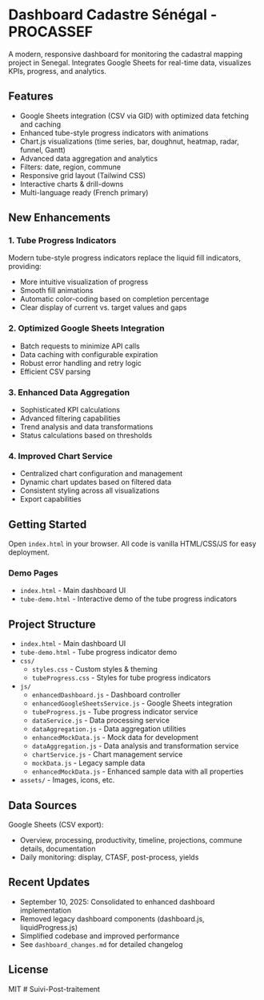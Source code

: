 # Dashboard Cadastre Sénégal - PROCASSEF

A modern, responsive dashboard for monitoring the cadastral mapping project in Senegal. Integrates Google Sheets for real-time data, visualizes KPIs, progress, and analytics.

## Features
- Google Sheets integration (CSV via GID) with optimized data fetching and caching
- Enhanced tube-style progress indicators with animations
- Chart.js visualizations (time series, bar, doughnut, heatmap, radar, funnel, Gantt)
- Advanced data aggregation and analytics
- Filters: date, region, commune
- Responsive grid layout (Tailwind CSS)
- Interactive charts & drill-downs
- Multi-language ready (French primary)

## New Enhancements

### 1. Tube Progress Indicators
Modern tube-style progress indicators replace the liquid fill indicators, providing:
- More intuitive visualization of progress
- Smooth fill animations
- Automatic color-coding based on completion percentage
- Clear display of current vs. target values and gaps

### 2. Optimized Google Sheets Integration
- Batch requests to minimize API calls
- Data caching with configurable expiration
- Robust error handling and retry logic
- Efficient CSV parsing

### 3. Enhanced Data Aggregation
- Sophisticated KPI calculations
- Advanced filtering capabilities
- Trend analysis and data transformations
- Status calculations based on thresholds

### 4. Improved Chart Service
- Centralized chart configuration and management
- Dynamic chart updates based on filtered data
- Consistent styling across all visualizations
- Export capabilities

## Getting Started
Open `index.html` in your browser. All code is vanilla HTML/CSS/JS for easy deployment.

### Demo Pages
- `index.html` - Main dashboard UI
- `tube-demo.html` - Interactive demo of the tube progress indicators

## Project Structure
- `index.html` - Main dashboard UI
- `tube-demo.html` - Tube progress indicator demo
- `css/`
  - `styles.css` - Custom styles & theming
  - `tubeProgress.css` - Styles for tube progress indicators
- `js/`
  - `enhancedDashboard.js` - Dashboard controller
  - `enhancedGoogleSheetsService.js` - Google Sheets integration
  - `tubeProgress.js` - Tube progress indicator service
  - `dataService.js` - Data processing service
  - `dataAggregation.js` - Data aggregation utilities
  - `enhancedMockData.js` - Mock data for development
  - `dataAggregation.js` - Data analysis and transformation service
  - `chartService.js` - Chart management service
  - `mockData.js` - Legacy sample data
  - `enhancedMockData.js` - Enhanced sample data with all properties
- `assets/` - Images, icons, etc.

## Data Sources
Google Sheets (CSV export):
- Overview, processing, productivity, timeline, projections, commune details, documentation
- Daily monitoring: display, CTASF, post-process, yields

## Recent Updates
- September 10, 2025: Consolidated to enhanced dashboard implementation
- Removed legacy dashboard components (dashboard.js, liquidProgress.js)
- Simplified codebase and improved performance
- See `dashboard_changes.md` for detailed changelog

## License
MIT
#   S u i v i - P o s t - t r a i t e m e n t  
 